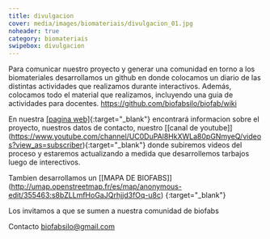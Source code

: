 ```yaml
---
title: divulgacion
cover: media/images/biomateriais/divulgacion_01.jpg
noheader: true
category: biomateriais
swipebox: divulgacion
---
```


Para comunicar nuestro proyecto y generar una comunidad en torno a los biomateriales desarrollamos un github en donde colocamos un diario de las distintas actividades que realizamos durante interactivos. Además, colocamos todo el material que realizamos, incluyendo una guia de actividades para docentes. https://github.com/biofabsilo/biofab/wiki 

En nuestra [[pagina web]](https://biofabsilo.wixsite.com/website){:target="_blank"} encontrará informacion sobre el proyecto, nuestros datos de contacto, nuestro [[canal de youtube]] (https://www.youtube.com/channel/UC0DuPAl8HkXWLa80pGNmyeQ/videos?view_as=subscriber){:target="_blank"} donde subiremos videos del proceso y estaremos actualizando a medida que desarrollemos tarbajos luego de interectivos.

Tambien desarrollamos un [[MAPA DE BIOFABS]] (http://umap.openstreetmap.fr/es/map/anonymous-edit/355463:s8bZLLmfHoGaJQrhjjd3fOq-u8c) {:target="_blank"}

Los invitamos a que se sumen a nuestra comunidad de biofabs

Contacto
biofabsilo@gmail.com
